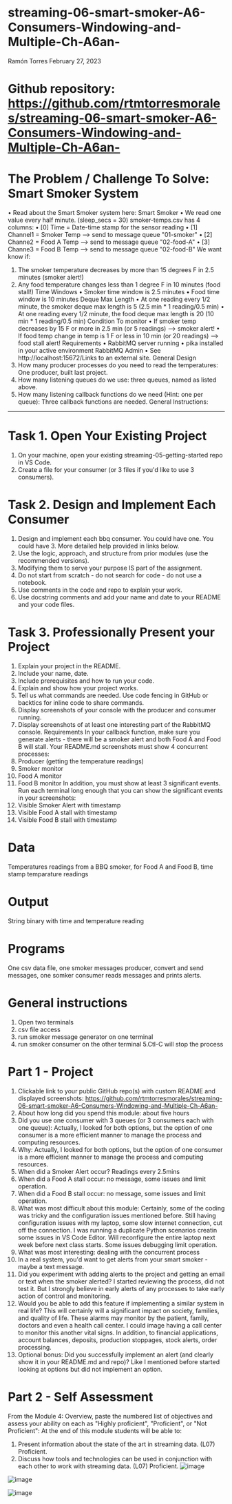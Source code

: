 # streaming-06-smart-smoker-A6-Consumers-Windowing-and-Multiple-Ch-A6an-
Ramón Torres
February 27, 2023
# Github repository: https://github.com/rtmtorresmorales/streaming-06-smart-smoker-A6-Consumers-Windowing-and-Multiple-Ch-A6an-
# The Problem / Challenge To Solve: Smart Smoker System
•	Read about the Smart Smoker system here: Smart Smoker
•	We read one value every half minute. (sleep_secs = 30)
smoker-temps.csv has 4 columns:
•	[0] Time = Date-time stamp for the sensor reading
•	[1] Channel1 = Smoker Temp --> send to message queue "01-smoker"
•	[2] Channe2 = Food A Temp --> send to message queue "02-food-A"
•	[3] Channe3 = Food B Temp --> send to message queue "02-food-B"
We want know if:
1.	The smoker temperature decreases by more than 15 degrees F in 2.5 minutes (smoker alert!)
2.	Any food temperature changes less than 1 degree F in 10 minutes (food stall!)
Time Windows
•	Smoker time window is 2.5 minutes
•	Food time window is 10 minutes
Deque Max Length
•	At one reading every 1/2 minute, the smoker deque max length is 5 (2.5 min * 1 reading/0.5 min)
•	At one reading every 1/2 minute, the food deque max length is 20 (10 min * 1 reading/0.5 min) 
Condition To monitor
•	If smoker temp decreases by 15 F or more in 2.5 min (or 5 readings)  --> smoker alert!
•	If food temp change in temp is 1 F or less in 10 min (or 20 readings)  --> food stall alert!
Requirements
•	RabbitMQ server running
•	pika installed in your active environment
RabbitMQ Admin
•	See http://localhost:15672/Links to an external site.
General Design 
1.	How many producer processes do you need to read the temperatures: One producer, built last project.
2.	How many listening queues do we use: three queues, named as listed above.
3.	How many listening callback functions do we need (Hint: one per queue): Three callback functions are needed.
 General Instructions:
________________________________________
# Task 1. Open Your Existing Project
1.	On your machine, open your existing streaming-05-getting-started repo in VS Code.
2.	Create a file for your consumer (or 3 files if you'd like to use 3 consumers).
 
# Task 2. Design and Implement Each Consumer
1.	Design and implement each bbq consumer. You could have one. You could have 3.  More detailed help provided in links below. 
2.	Use the logic, approach, and structure from prior modules (use the recommended versions).
3.	Modifying them to serve your purpose IS part of the assignment.
4.	Do not start from scratch - do not search for code - do not use a notebook.
5.	Use comments in the code and repo to explain your work. 
6.	Use docstring comments and add your name and date to your README and your code files. 
 
# Task 3. Professionally Present your Project
1.	Explain your project in the README.
2.	Include your name, date.
3.	Include prerequisites and how to run your code. 
4.	Explain and show how your project works. 
5.	Tell us what commands are needed. Use code fencing in GitHub or backtics for inline code to share commands.
6.	Display screenshots of your console with the producer and consumer running.
7.	Display screenshots of at least one interesting part of the RabbitMQ console. 
Requirements
In your callback function, make sure you generate alerts - there will be a smoker alert and both Food A and Food B will stall. 
Your README.md screenshots must show 4 concurrent processes:
1.	Producer (getting the temperature readings)
2.	Smoker monitor
3.	Food A monitor
4.	Food B monitor
In addition, you must show at least 3 significant events.
Run each terminal long enough that you can show the significant events in your screenshots:
1.	Visible Smoker Alert with timestamp
2.	Visible Food A stall with timestamp
3.	Visible Food B stall with timestamp
# Data
Temperatures readings from a BBQ smoker, for Food A and Food B, time stamp temparature readings
# Output
String binary with time and temperature reading
# Programs
One csv data file, one smoker messages producer, convert and send messages, one somker consumer reads messages and prints alerts.
# General instructions
1. Open two terminals
2. csv file access
3. run smoker message generator on one terminal
4. run smoker consumer on the other terminal
5.Ctl-C will stop the process

# Part 1 - Project 
1.	Clickable link to your public GitHub repo(s) with custom README and displayed screenshots:  https://github.com/rtmtorresmorales/streaming-06-smart-smoker-A6-Consumers-Windowing-and-Multiple-Ch-A6an-
2.	About how long did you spend this module:  about five hours
3.	Did you use one consumer with 3 queues (or 3 consumers each with one queue): Actually, I looked for both options, but the option of one consumer is a more efficient manner to manage the process and computing resources.
4.	Why:  Actually, I looked for both options, but the option of one consumer is a more efficient manner to manage the process and computing resources.
5.	When did a Smoker Alert occur? Readings every 2.5mins
6.	When did a Food A stall occur: no message, some issues and limit operation.
7.	When did a Food B stall occur: no message, some issues and limit operation.
8.	What was most difficult about this module:   Certainly, some of the coding was tricky and the configuration issues mentioned before. Still having configuration issues with my laptop, some slow internet connection, cut off the connection.  I was running a duplicate Python scenarios creatin some issues in VS Code Editor.  Will reconfigure the entire laptop next week before next class starts.  Some issues debugging limit operation. 
9.	What was most interesting:  dealing with the concurrent process
10.	In a real system, you'd want to get alerts from your smart smoker - maybe a text message.
1.	Did you experiment with adding alerts to the project and getting an email or text when the smoker alerted? I started reviewing the process, did not test it.  But I strongly believe in early alerts of any processes to take early action of control and monitoring.
2.	Would you be able to add this feature if implementing a similar system in real life? This will certainly will a significant impact on society, families, and quality of life.  These alarms may monitor by the patient, family, doctors and even a health call center.  I could image having a call center to monitor this another vital signs. In addition, to financial applications, account balances, deposits, production stoppages, stock alerts, order processing.
3.	Optional bonus: Did you successfully implement an alert (and clearly show it in your README.md and repo)?  Like I mentioned before started looking at options but did not implement an option. 
# Part 2 - Self Assessment
From the Module 4: Overview, paste the numbered list of objectives and assess your ability on each as "Highly proficient", "Proficient", or "Not Proficient":
At the end of this module students will be able to:
1.	Present information about the state of the art in streaming data. (L07) Proficient.
2.	Discuss how tools and technologies can be used in conjunction with each other to work with streaming data. (L07) Proficient.
![image](https://user-images.githubusercontent.com/111456228/221686133-65f827b0-194f-466c-ba72-e2bf334ea7a2.png)

![image](https://user-images.githubusercontent.com/111456228/221131576-e2739cc6-1f94-4ea9-989a-e115d9735e98.png)

![image](https://user-images.githubusercontent.com/111456228/221131613-eae49360-d84d-4e95-8adc-02a74b16b42d.png)
